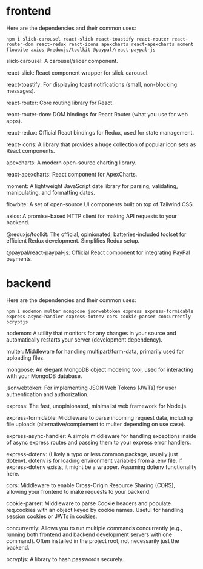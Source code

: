 # frontend 

Here are the dependencies and their common uses:

`npm i slick-carousel react-slick react-toastify react-router react-router-dom react-redux react-icons apexcharts react-apexcharts moment flowbite axios @reduxjs/toolkit @paypal/react-paypal-js`

slick-carousel: A carousel/slider component.

react-slick: React component wrapper for slick-carousel.

react-toastify: For displaying toast notifications (small, non-blocking messages).

react-router: Core routing library for React.

react-router-dom: DOM bindings for React Router (what you use for web apps).

react-redux: Official React bindings for Redux, used for state management.

react-icons: A library that provides a huge collection of popular icon sets as React components.

apexcharts: A modern open-source charting library.

react-apexcharts: React component for ApexCharts.

moment: A lightweight JavaScript date library for parsing, validating, manipulating, and formatting dates.

flowbite: A set of open-source UI components built on top of Tailwind CSS.

axios: A promise-based HTTP client for making API requests to your backend.

@reduxjs/toolkit: The official, opinionated, batteries-included toolset for efficient Redux development. Simplifies Redux setup.

@paypal/react-paypal-js: Official React component for integrating PayPal payments.

# backend 
Here are the dependencies and their common uses:

`npm i nodemon multer mongoose jsonwebtoken express express-formidable express-async-handler express-dotenv cors cookie-parser concurrently bcryptjs`

nodemon: A utility that monitors for any changes in your source and automatically restarts your server (development dependency).

multer: Middleware for handling multipart/form-data, primarily used for uploading files.

mongoose: An elegant MongoDB object modeling tool, used for interacting with your MongoDB database.

jsonwebtoken: For implementing JSON Web Tokens (JWTs) for user authentication and authorization.

express: The fast, unopinionated, minimalist web framework for Node.js.

express-formidable: Middleware to parse incoming request data, including file uploads (alternative/complement to multer depending on use case).

express-async-handler: A simple middleware for handling exceptions inside of async express routes and passing them to your express error handlers.

express-dotenv: (Likely a typo or less common package, usually just dotenv). dotenv is for loading environment variables from a .env file. If express-dotenv exists, it might be a wrapper. Assuming dotenv functionality here.

cors: Middleware to enable Cross-Origin Resource Sharing (CORS), allowing your frontend to make requests to your backend.

cookie-parser: Middleware to parse Cookie headers and populate req.cookies with an object keyed by cookie names. Useful for handling session cookies or JWTs in cookies.

concurrently: Allows you to run multiple commands concurrently (e.g., running both frontend and backend development servers with one command). Often installed in the project root, not necessarily just the backend.

bcryptjs: A library to hash passwords securely.